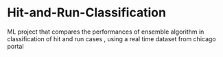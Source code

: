 # Hit-and-Run-Classification
ML project that compares the performances of ensemble algorithm in classification of hit and run cases , using a real time dataset from chicago portal
